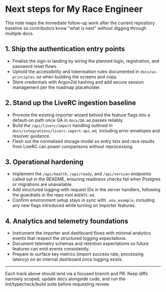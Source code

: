 # Next steps for My Race Engineer

This note maps the immediate follow-up work after the current repository baseline so contributors know "what is next" without digging through multiple docs.

## 1. Ship the authentication entry points
- Finalise the sign-in landing by wiring the planned login, registration, and password reset flows.
- Uphold the accessibility and tokenisation rules documented in `docs/ux-principles.md` when building the screens and copy.
- Store credentials with Argon2id hashing and add secure session management per the roadmap placeholder.

## 2. Stand up the LiveRC ingestion baseline
- Promote the existing importer wizard behind the feature flags into a default-on path once QA in `docs/QA.md` passes reliably.
- Build the `/api/liverc/import` handling outlined in `docs/integrations/liverc-import-api.md`, including error envelopes and resolver guidance.
- Flesh out the normalised storage model so entry lists and race results from LiveRC can power comparisons without reprocessing.

## 3. Operational hardening
- Implement the `/api/health`, `/api/ready`, and `/api/version` endpoints called out in the README, ensuring readiness checks fail when Postgres or migrations are unavailable.
- Add structured logging with request IDs in the server handlers, following the guardrails in the repo root `AGENTS.md`.
- Confirm environment setup stays in sync with `.env.example`, including any new flags introduced while turning on importer features.

## 4. Analytics and telemetry foundations
- Instrument the importer and dashboard flows with minimal analytics events that respect the structured logging expectations.
- Document telemetry schemas and retention expectations so future features can emit events consistently.
- Prepare to surface key metrics (import success rate, processing latency) on an internal dashboard once logging exists.

---

Each track above should land via a focused branch and PR. Keep diffs narrowly scoped, update docs alongside code, and run the lint/typecheck/build suite before requesting review.
